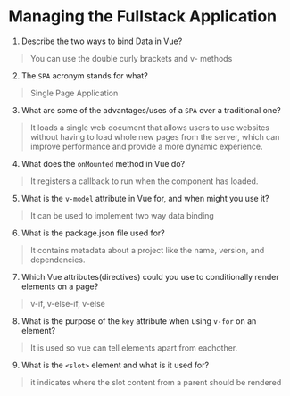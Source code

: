 # Managing the Fullstack Application

1. Describe the two ways to bind Data in Vue?

  > You can use the double curly brackets and v- methods

2. The `SPA` acronym stands for what?

  > Single Page Application

3. What are some of the advantages/uses of a `SPA` over a traditional one?

  > It loads a single web document that allows users to use websites without having to load whole new pages from the server, which can improve performance and provide a more dynamic experience.

4. What does the `onMounted` method in Vue do?

  > It registers a callback to run when the component has loaded.

5. What is the `v-model` attribute in Vue for, and when might you use it?

  > It can be used to implement two way data binding

6. What is the package.json file used for?

  > It contains metadata about a project like the name, version, and dependencies.

7. Which Vue attributes(directives) could you use to conditionally render elements on a page?

  > v-if, v-else-if, v-else

8. What is the purpose of the `key` attribute when using `v-for` on an element?

  > It is used so vue can tell elements apart from eachother.

9. What is the `<slot>` element and what is it used for?

  > it indicates where the slot content from a parent should be rendered
